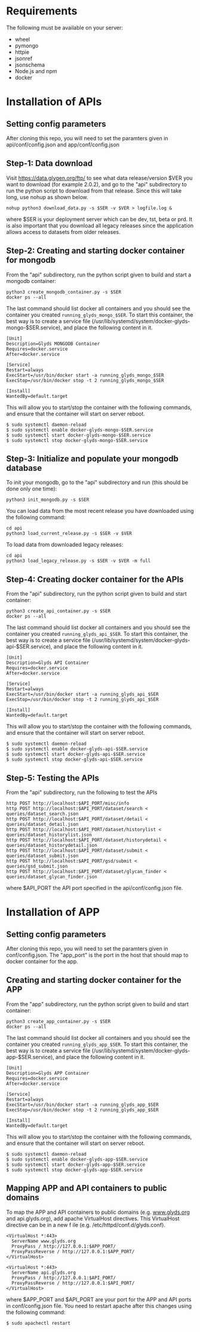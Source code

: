 # Requirements
The following must be available on your server:

* wheel
* pymongo
* httpie
* jsonref
* jsonschema
* Node.js and npm
* docker


# Installation of APIs

## Setting config parameters
After cloning this repo, you will need to set the paramters given in
api/conf/config.json and app/conf/config.json 


## Step-1: Data download
Visit https://data.glygen.org/ftp/ to see what data release/version $VER you want to 
download (for example 2.0.2), and go to the "api" subdirectory to run the python script 
to download from that release. Since this will take long, use nohup as shown below.
  ```
  nohup python3 download_data.py -s $SER -v $VER > logfile.log &
  ```
where $SER is your deployment server which can be  dev, tst, beta or prd. It is also important 
that you download all legacy releases since the application allows access to datasets from 
older releases.


## Step-2: Creating and starting docker container for mongodb
From the "api" subdirectory, run the python script given to build and start a mongodb container:
  ```
  python3 create_mongodb_container.py -s $SER
  docker ps --all 
  ```
The last command should list docker all containers and you should see the container
you created `running_glyds_mongo_$SER`. To start this container, the best way is
to create a service file (/usr/lib/systemd/system/docker-glyds-mongo-$SER.service),
and place the following content in it. 

  ```
  [Unit]
  Description=Glyds MONGODB Container
  Requires=docker.service
  After=docker.service

  [Service]
  Restart=always
  ExecStart=/usr/bin/docker start -a running_glyds_mongo_$SER
  ExecStop=/usr/bin/docker stop -t 2 running_glyds_mongo_$SER

  [Install]
  WantedBy=default.target
  ```

This will allow you to start/stop the container with the following commands, and ensure
that the container will start on server reboot.

  ```
  $ sudo systemctl daemon-reload 
  $ sudo systemctl enable docker-glyds-mongo-$SER.service
  $ sudo systemctl start docker-glyds-mongo-$SER.service
  $ sudo systemctl stop docker-glyds-mongo-$SER.service
  ```


## Step-3: Initialize and populate your mongodb database
To init your mongodb, go to the "api" subdirectory and run (this should be done only one time):
  ```
  python3 init_mongodb.py -s $SER
  ```

You can load data from the most recent release you have downloaded using 
the following command:
  ```
  cd api
  python3 load_current_release.py -s $SER -v $VER 
  ```

To load data from downloaded legacy releases:
  ```
  cd api
  python3 load_legacy_release.py -s $SER -v $VER -m full
  ```
      
## Step-4: Creating docker container for the APIs
From the "api" subdirectory, run the python script given to build and start container:
  ```
  python3 create_api_container.py -s $SER
  docker ps --all
  ```
The last command should list docker all containers and you should see the container
you created `running_glyds_api_$SER`. To start this container, the best way is
to create a service file (/usr/lib/systemd/system/docker-glyds-api-$SER.service),
and place the following content in it.

  ```
  [Unit]
  Description=Glyds API Container
  Requires=docker.service
  After=docker.service

  [Service]
  Restart=always
  ExecStart=/usr/bin/docker start -a running_glyds_api_$SER
  ExecStop=/usr/bin/docker stop -t 2 running_glyds_api_$SER

  [Install]
  WantedBy=default.target
  ```
This will allow you to start/stop the container with the following commands, and ensure
that the container will start on server reboot.

  ```
  $ sudo systemctl daemon-reload 
  $ sudo systemctl enable docker-glyds-api-$SER.service
  $ sudo systemctl start docker-glyds-api-$SER.service
  $ sudo systemctl stop docker-glyds-api-$SER.service
  ```


## Step-5: Testing the APIs
From the "api" subdirectory, run the following to test the APIs

  ```
  http POST http://localhost:$API_PORT/misc/info
  http POST http://localhost:$API_PORT/dataset/search < queries/dataset_search.json
  http POST http://localhost:$API_PORT/dataset/detail < queries/dataset_detail.json
  http POST http://localhost:$API_PORT/dataset/historylist < queries/dataset_historylist.json
  http POST http://localhost:$API_PORT/dataset/historydetail < queries/dataset_historydetail.json
  http POST http://localhost:$API_PORT/dataset/submit < queries/dataset_submit.json
  http POST http://localhost:$API_PORT/gsd/submit < queries/gsd_submit.json
  http POST http://localhost:$API_PORT/dataset/glycan_finder < queries/dataset_glycan_finder.json
  ```
where $API_PORT the API port specified in the api/conf/config.json file.


# Installation of APP

## Setting config parameters
After cloning this repo, you will need to set the paramters given in
conf/config.json. The "app_port" is the port in the host that should 
map to docker container for the app.


## Creating and starting docker container for the APP

From the "app" subdirectory, run the python script given to build and start container:
  ```
  python3 create_app_container.py -s $SER
  docker ps --all
  ```
The last command should list docker all containers and you should see the container
you created `running_glyds_app_$SER`. To start this container, the best way is
to create a service file (/usr/lib/systemd/system/docker-glyds-app-$SER.service),
and place the following content in it.

  ```
  [Unit]
  Description=Glyds APP Container
  Requires=docker.service
  After=docker.service

  [Service]
  Restart=always
  ExecStart=/usr/bin/docker start -a running_glyds_app_$SER
  ExecStop=/usr/bin/docker stop -t 2 running_glyds_app_$SER

  [Install]
  WantedBy=default.target
  ```
This will allow you to start/stop the container with the following commands, and ensure
that the container will start on server reboot.

  ```
  $ sudo systemctl daemon-reload 
  $ sudo systemctl enable docker-glyds-app-$SER.service
  $ sudo systemctl start docker-glyds-app-$SER.service
  $ sudo systemctl stop docker-glyds-app-$SER.service
  ```


## Mapping APP and API containers to public domains
To map the APP and API containers to public domains (e.g. www.glyds.org and api.glyds.org),
add apache VirtualHost directives. This VirtualHost directive can be in a new f
ile (e.g. /etc/httpd/conf.d/glyds.conf).

  ```
  <VirtualHost *:443>
    ServerName www.glyds.org
    ProxyPass / http://127.0.0.1:$APP_PORT/
    ProxyPassReverse / http://127.0.0.1:$APP_PORT/
  </VirtualHost>

  <VirtualHost *:443>
    ServerName api.glyds.org
    ProxyPass / http://127.0.0.1:$API_PORT/
    ProxyPassReverse / http://127.0.0.1:$API_PORT/
  </VirtualHost>
  ```

where $APP_PORT and $API_PORT are your port for the APP and API ports 
in conf/config.json file. You need to restart apache after this changes using 
the following command:

   ```
   $ sudo apachectl restart 
   ```








